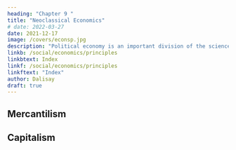 ```yaml
---
heading: "Chapter 9 "
title: "Neoclassical Economics"
# date: 2022-03-27
date: 2021-12-17
image: /covers/econsp.jpg
description: "Political economy is an important division of the science of government. The object of government is the happiness of men, united in society"
linkb: /social/economics/principles
linkbtext: Index
linkf: /social/economics/principles
linkftext: "Index"
author: Dalisay
draft: true
---
```



## Mercantilism 

## Capitalism

